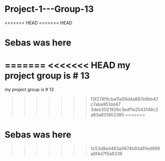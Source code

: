 # Project-1---Group-13
<<<<<<< HEAD
<<<<<<< HEAD
# Sebas was here
=======
<<<<<<< HEAD
my project group is # 13
=======
my project group is # 13
>>>>>>> f3f274f9cba11a58d4a887e9bb47c7abe851dd47
>>>>>>> 3deb3021926c3edf1e2543148c2a63a831902385
=======
# Sebas was here
>>>>>>> 1c53d8ed463a0674b93d91ed899a6f4d7f5a9339

